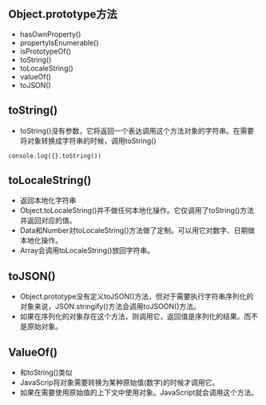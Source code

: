 ## Object.prototype方法
* hasOwnProperty()
* propertyIsEnumerable()
* isPrototypeOf()
* toString()
* toLocaleString()
* valueOf()
* toJSON()


## toString()
* toString()没有参数，它将返回一个表达调用这个方法对象的字符串。在需要将对象转换成字符串的时候，调用toString()
```
console.log({}.toString())
```


## toLocaleString()

* 返回本地化字符串
* Object.toLocaleString()并不做任何本地化操作。它仅调用了toString()方法并返回对应的值。
* Data和Number对toLocaleString()方法做了定制。可以用它对数字、日期做本地化操作。
* Array会调用toLocaleString()放回字符串。

## toJSON()

* Object.prototype没有定义toJSON()方法，但对于需要执行字符串序列化的对象来说，JSON.stringify()方法会调用toJSOON()方法。
* 如果在序列化的对象存在这个方法，则调用它，返回值是序列化的结果。而不是原始对象。


## ValueOf()

* 和toString()类似
* JavaScrip将对象需要转换为某种原始值(数字)的时候才调用它。
* 如果在需要使用原始值的上下文中使用对象。JavaScript就会调用这个方法。

